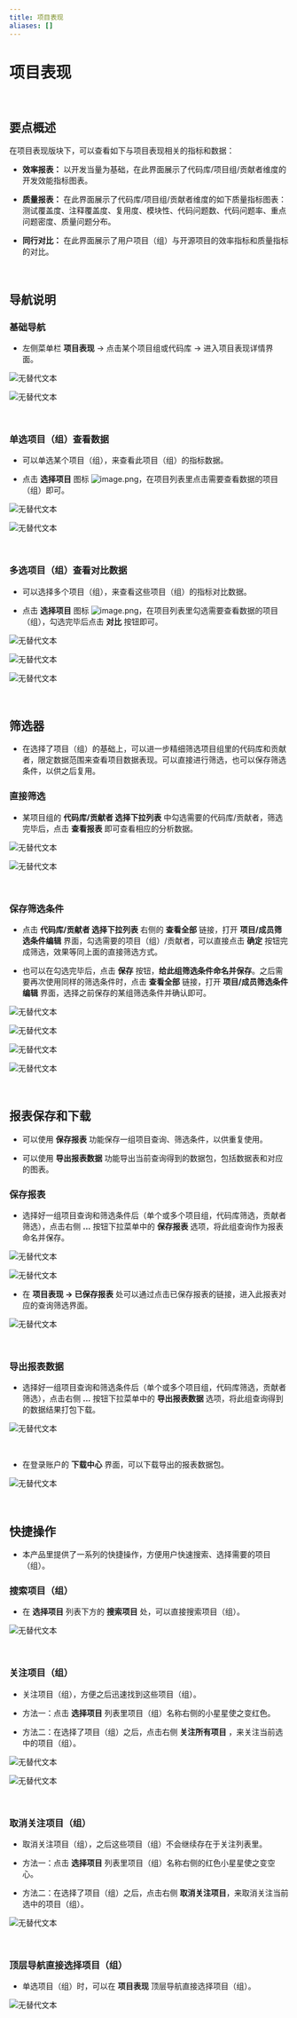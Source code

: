 ```yaml
---
title: 项目表现
aliases: []
---
```


# 项目表现

<br />

## 要点概述

在项目表现版块下，可以查看如下与项目表现相关的指标和数据：

-   **效率报表：** 以开发当量为基础，在此界面展示了代码库/项目组/贡献者维度的开发效能指标图表。

-   **质量报表：** 在此界面展示了代码库/项目组/贡献者维度的如下质量指标图表：测试覆盖度、注释覆盖度、复用度、模块性、代码问题数、代码问题率、重点问题密度、质量问题分布。

-   **同行对比：** 在此界面展示了用户项目（组）与开源项目的效率指标和质量指标的对比。

<br />

## 导航说明

### 基础导航

-   左侧菜单栏 **项目表现** -> 点击某个项目组或代码库 -> 进入项目表现详情界面。

![无替代文本](https://release-note.oss-cn-hongkong.aliyuncs.com/img/Project1.png)

![无替代文本](https://release-note.oss-cn-hongkong.aliyuncs.com/img/Project2.png)

<br />

### 单选项目（组）查看数据

-   可以单选某个项目（组），来查看此项目（组）的指标数据。

-   点击 **选择项目** 图标 ![image.png](https://release-note.oss-cn-hongkong.aliyuncs.com/img/Project3.png)，在项目列表里点击需要查看数据的项目（组）即可。

![无替代文本](https://release-note.oss-cn-hongkong.aliyuncs.com/img/Project4.png)

![无替代文本](https://release-note.oss-cn-hongkong.aliyuncs.com/img/Project5.png)

<br />

### 多选项目（组）查看对比数据

-   可以选择多个项目（组），来查看这些项目（组）的指标对比数据。

-   点击 **选择项目** 图标 ![image.png](https://release-note.oss-cn-hongkong.aliyuncs.com/img/Project3.png)，在项目列表里勾选需要查看数据的项目（组），勾选完毕后点击 **对比** 按钮即可。

![无替代文本](https://release-note.oss-cn-hongkong.aliyuncs.com/img/Project4.png)

![无替代文本](https://release-note.oss-cn-hongkong.aliyuncs.com/img/Project6.png)

![无替代文本](https://release-note.oss-cn-hongkong.aliyuncs.com/img/Project7.png)

<br />

## 筛选器

-   在选择了项目（组）的基础上，可以进一步精细筛选项目组里的代码库和贡献者，限定数据范围来查看项目数据表现。可以直接进行筛选，也可以保存筛选条件，以供之后复用。

### 直接筛选

-   某项目组的 **代码库/贡献者 选择下拉列表** 中勾选需要的代码库/贡献者，筛选完毕后，点击 **查看报表** 即可查看相应的分析数据。

![无替代文本](https://release-note.oss-cn-hongkong.aliyuncs.com/img/Project8.png)

![无替代文本](https://release-note.oss-cn-hongkong.aliyuncs.com/img/Project9.png)

<br />

### 保存筛选条件

-   点击 **代码库/贡献者 选择下拉列表** 右侧的 **查看全部** 链接，打开 **项目/成员筛选条件编辑** 界面，勾选需要的项目（组）/贡献者，可以直接点击 **确定** 按钮完成筛选，效果等同上面的直接筛选方式。

-   也可以在勾选完毕后，点击 **保存** 按钮，**给此组筛选条件命名并保存**。之后需要再次使用同样的筛选条件时，点击 **查看全部** 链接，打开 **项目/成员筛选条件编辑** 界面，选择之前保存的某组筛选条件并确认即可。

![无替代文本](https://release-note.oss-cn-hongkong.aliyuncs.com/img/Project10.png)

![无替代文本](https://release-note.oss-cn-hongkong.aliyuncs.com/img/Project11.png)

![无替代文本](https://release-note.oss-cn-hongkong.aliyuncs.com/img/project12.png)

![无替代文本](https://release-note.oss-cn-hongkong.aliyuncs.com/img/Project13.png)

<br />

## 报表保存和下载

-   可以使用 **保存报表** 功能保存一组项目查询、筛选条件，以供重复使用。

-   可以使用 **导出报表数据** 功能导出当前查询得到的数据包，包括数据表和对应的图表。

### 保存报表

-   选择好一组项目查询和筛选条件后（单个或多个项目组，代码库筛选，贡献者筛选），点击右侧 **...** 按钮下拉菜单中的 **保存报表** 选项，将此组查询作为报表命名并保存。

![无替代文本](https://release-note.oss-cn-hongkong.aliyuncs.com/img/Save_Report.png)

![无替代文本](https://release-note.oss-cn-hongkong.aliyuncs.com/img/Save_Report1.png)

-   在 **项目表现 -> 已保存报表** 处可以通过点击已保存报表的链接，进入此报表对应的查询筛选界面。

![无替代文本](https://release-note.oss-cn-hongkong.aliyuncs.com/img/Save_Report2.png)

<br />

### 导出报表数据

-   选择好一组项目查询和筛选条件后（单个或多个项目组，代码库筛选，贡献者筛选），点击右侧 **...** 按钮下拉菜单中的 **导出报表数据** 选项，将此组查询得到的数据结果打包下载。

![无替代文本](https://release-note.oss-cn-hongkong.aliyuncs.com/img/Data_Export.png)

 <br />

- 在登录账户的 **下载中心** 界面，可以下载导出的报表数据包。

![无替代文本](https://release-note.oss-cn-hongkong.aliyuncs.com/img/Data_Export1.png)

<br />

## 快捷操作

-   本产品里提供了一系列的快捷操作，方便用户快速搜索、选择需要的项目（组）。

### 搜索项目（组）

-   在 **选择项目** 列表下方的 **搜索项目** 处，可以直接搜索项目（组）。

![无替代文本](https://release-note.oss-cn-hongkong.aliyuncs.com/img/Project14.png)

<br />

### 关注项目（组）

-   关注项目（组），方便之后迅速找到这些项目（组）。

-   方法一：点击 **选择项目** 列表里项目（组）名称右侧的小星星使之变红色。

-   方法二：在选择了项目（组）之后，点击右侧 **关注所有项目** ，来关注当前选中的项目（组）。

![无替代文本](https://release-note.oss-cn-hongkong.aliyuncs.com/img/Star1.png)

![无替代文本](https://release-note.oss-cn-hongkong.aliyuncs.com/img/Star2.png)

<br />

### 取消关注项目（组）

-   取消关注项目（组），之后这些项目（组）不会继续存在于关注列表里。

-   方法一：点击 **选择项目** 列表里项目（组）名称右侧的红色小星星使之变空心。

-   方法二：在选择了项目（组）之后，点击右侧 **取消关注项目**，来取消关注当前选中的项目（组）。

![无替代文本](https://release-note.oss-cn-hongkong.aliyuncs.com/img/Star3.png)

<br />

### 顶层导航直接选择项目（组）

-   单选项目（组）时，可以在 **项目表现** 顶层导航直接选择项目（组）。

![无替代文本](https://release-note.oss-cn-hongkong.aliyuncs.com/img/Navi.png)
